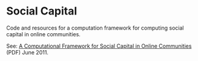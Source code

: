 Social Capital
==============
Code and resources for a computation framework for computing social capital in online communities.

See: [A Computational Framework for Social Capital in Online Communities](http://m.smithworx.com/publications/d.pdf) (PDF) June 2011.
